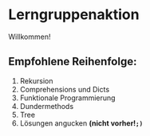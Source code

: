 # Lerngruppenaktion
Willkommen!
## Empfohlene Reihenfolge:
1. Rekursion
2. Comprehensions und Dicts
3. Funktionale Programmierung
4. Dundermethods
5. Tree
6. Lösungen angucken **(nicht vorher!`;)`**
